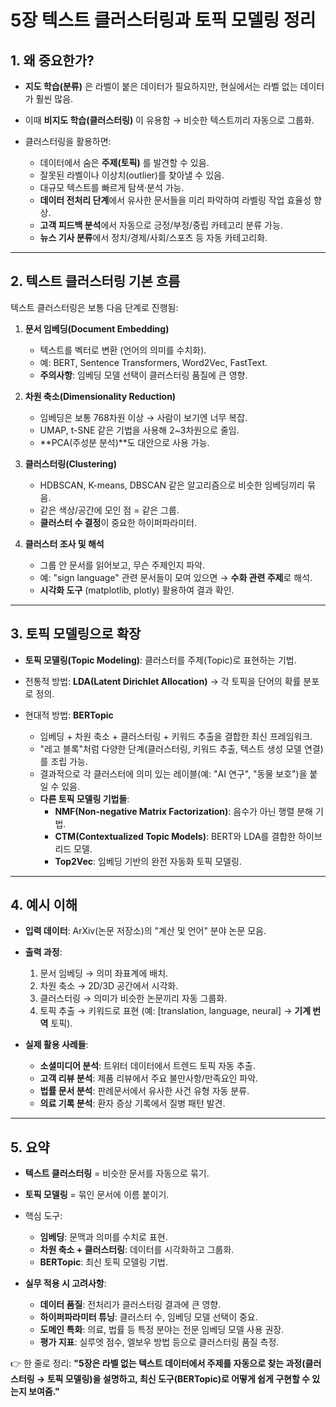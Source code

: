 # 5장 텍스트 클러스터링과 토픽 모델링 정리

## 1. 왜 중요한가?

* **지도 학습(분류)** 은 라벨이 붙은 데이터가 필요하지만, 현실에서는 라벨 없는 데이터가 훨씬 많음.
* 이때 **비지도 학습(클러스터링)** 이 유용함 → 비슷한 텍스트끼리 자동으로 그룹화.
* 클러스터링을 활용하면:

  * 데이터에서 숨은 **주제(토픽)** 를 발견할 수 있음.
  * 잘못된 라벨이나 이상치(outlier)를 찾아낼 수 있음.
  * 대규모 텍스트를 빠르게 탐색·분석 가능.
  * **데이터 전처리 단계**에서 유사한 문서들을 미리 파악하여 라벨링 작업 효율성 향상.
  * **고객 피드백 분석**에서 자동으로 긍정/부정/중립 카테고리 분류 가능.
  * **뉴스 기사 분류**에서 정치/경제/사회/스포츠 등 자동 카테고리화.

---

## 2. 텍스트 클러스터링 기본 흐름

텍스트 클러스터링은 보통 다음 단계로 진행됨:

1. **문서 임베딩(Document Embedding)**

   * 텍스트를 벡터로 변환 (언어의 의미를 수치화).
   * 예: BERT, Sentence Transformers, Word2Vec, FastText.
   * **주의사항**: 임베딩 모델 선택이 클러스터링 품질에 큰 영향.

2. **차원 축소(Dimensionality Reduction)**

   * 임베딩은 보통 768차원 이상 → 사람이 보기엔 너무 복잡.
   * UMAP, t-SNE 같은 기법을 사용해 2\~3차원으로 줄임.
   * **PCA(주성분 분석)**도 대안으로 사용 가능.

3. **클러스터링(Clustering)**

   * HDBSCAN, K-means, DBSCAN 같은 알고리즘으로 비슷한 임베딩끼리 묶음.
   * 같은 색상/공간에 모인 점 = 같은 그룹.
   * **클러스터 수 결정**이 중요한 하이퍼파라미터.

4. **클러스터 조사 및 해석**

   * 그룹 안 문서를 읽어보고, 무슨 주제인지 파악.
   * 예: "sign language" 관련 문서들이 모여 있으면 → **수화 관련 주제**로 해석.
   * **시각화 도구** (matplotlib, plotly) 활용하여 결과 확인.

---

## 3. 토픽 모델링으로 확장

* **토픽 모델링(Topic Modeling)**: 클러스터를 주제(Topic)로 표현하는 기법.
* 전통적 방법: **LDA(Latent Dirichlet Allocation)** → 각 토픽을 단어의 확률 분포로 정의.
* 현대적 방법: **BERTopic**

  * 임베딩 + 차원 축소 + 클러스터링 + 키워드 추출을 결합한 최신 프레임워크.
  * "레고 블록"처럼 다양한 단계(클러스터링, 키워드 추출, 텍스트 생성 모델 연결)를 조립 가능.
  * 결과적으로 각 클러스터에 의미 있는 레이블(예: "AI 연구", "동물 보호")을 붙일 수 있음.
  * **다른 토픽 모델링 기법들**:
    * **NMF(Non-negative Matrix Factorization)**: 음수가 아닌 행렬 분해 기법.
    * **CTM(Contextualized Topic Models)**: BERT와 LDA를 결합한 하이브리드 모델.
    * **Top2Vec**: 임베딩 기반의 완전 자동화 토픽 모델링.

---

## 4. 예시 이해

* **입력 데이터**: ArXiv(논문 저장소)의 "계산 및 언어" 분야 논문 모음.
* **출력 과정**:

  1. 문서 임베딩 → 의미 좌표계에 배치.
  2. 차원 축소 → 2D/3D 공간에서 시각화.
  3. 클러스터링 → 의미가 비슷한 논문끼리 자동 그룹화.
  4. 토픽 추출 → 키워드로 표현 (예: \[translation, language, neural] → **기계 번역** 토픽).

* **실제 활용 사례들**:
  * **소셜미디어 분석**: 트위터 데이터에서 트렌드 토픽 자동 추출.
  * **고객 리뷰 분석**: 제품 리뷰에서 주요 불만사항/만족요인 파악.
  * **법률 문서 분석**: 판례문서에서 유사한 사건 유형 자동 분류.
  * **의료 기록 분석**: 환자 증상 기록에서 질병 패턴 발견.

---

## 5. 요약

* **텍스트 클러스터링** = 비슷한 문서를 자동으로 묶기.
* **토픽 모델링** = 묶인 문서에 이름 붙이기.
* 핵심 도구:

  * **임베딩**: 문맥과 의미를 수치로 표현.
  * **차원 축소 + 클러스터링**: 데이터를 시각화하고 그룹화.
  * **BERTopic**: 최신 토픽 모델링 기법.

* **실무 적용 시 고려사항**:
  * **데이터 품질**: 전처리가 클러스터링 결과에 큰 영향.
  * **하이퍼파라미터 튜닝**: 클러스터 수, 임베딩 모델 선택이 중요.
  * **도메인 특화**: 의료, 법률 등 특정 분야는 전문 임베딩 모델 사용 권장.
  * **평가 지표**: 실루엣 점수, 엘보우 방법 등으로 클러스터링 품질 측정.

👉 한 줄로 정리:
**"5장은 라벨 없는 텍스트 데이터에서 주제를 자동으로 찾는 과정(클러스터링 → 토픽 모델링)을 설명하고, 최신 도구(BERTopic)로 어떻게 쉽게 구현할 수 있는지 보여줌."**

